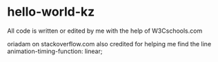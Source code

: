 # hello-world-kz

All code is written or edited by me with the help of W3Cschools.com

oriadam on stackoverflow.com also credited for helping me find the line animation-timing-function: linear;
